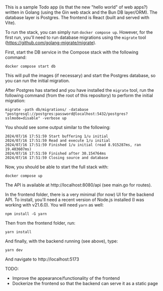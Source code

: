 This is a sample Todo app (is that the new "hello world" of web apps?) written in Golang (using the Gin web stack and the Bun DB layer/ORM). The database layer is Postgres. The frontend is React (built and served with Vite).

To run the stack, you can simply run `docker compose up`. However, for the first run, you'll need to run database migrations using the `migrate` tool (https://github.com/golang-migrate/migrate).

First, start the DB service in the Compose stack with the following command:

```
docker compose start db
```

This will pull the images (if necessary) and start the Postgres database, so you can run the initial migration.

After Postgres has started and you have installed the `migrate` tool, run the following command (from the root of this repository) to perform the initial migration:

```
migrate -path db/migrations/ -database "postgresql://postgres:password@localhost:5432/postgres?sslmode=disable" -verbose up
```

You should see some output similar to the following:

```
2024/07/16 17:51:59 Start buffering 1/u initial
2024/07/16 17:51:59 Read and execute 1/u initial
2024/07/16 17:51:59 Finished 1/u initial (read 8.915287ms, ran 19.403607ms)
2024/07/16 17:51:59 Finished after 30.154764ms
2024/07/16 17:51:59 Closing source and database
```

Now, you should be able to start the full stack with:

```
docker compose up
```

The API is available at http://localhost:8080/api (see main.go for routes).

In the frontend folder, there is a very minimal (for now) UI for the backend API. To install, you'll need a recent version of Node.js installed (I was working with v21.6.0). You will need `yarn` as well:

```
npm install -G yarn
```

Then from the frontend folder, run:

```
yarn install
```

And finally, with the backend running (see above), type:

```
yarn dev
```

And navigate to http://localhost:5173

TODO:

- Improve the appearance/functionality of the frontend
- Dockerize the frontend so that the backend can serve it as a static page
